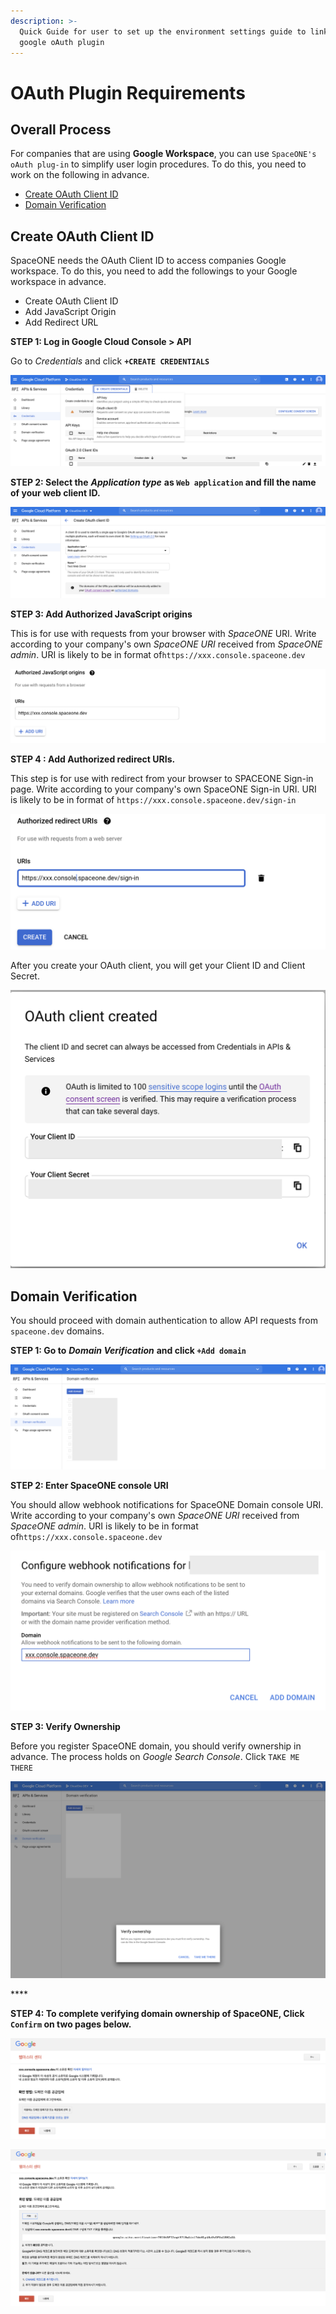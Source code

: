 ```yaml
---
description: >-
  Quick Guide for user to set up the environment settings guide to link with
  google oAuth plugin
---
```


# OAuth Plugin Requirements

## Overall Process

For companies that are using **Google Workspace**, you can use `SpaceONE's oAuth plug-in` to simplify user login procedures. To do this, you need to work on the following in advance.

* [Create OAuth Client ID](oauth-plugin-requirements.md#create-oauth-client-id)
* [Domain Verification](oauth-plugin-requirements.md#domain-verification)

## Create OAuth Client ID

SpaceONE needs the OAuth Client ID to access companies Google workspace. To do this, you need to add the followings to your Google workspace in advance.

* Create OAuth Client ID
* Add JavaScript Origin
* Add Redirect URL

**STEP 1: Log in Google Cloud Console &gt; API**

Go to _Credentials_ and click **`+CREATE CREDENTIALS`**

![](../.gitbook/assets/image%20%281%29.png)



**STEP 2: Select the** _**Application type**_ **as `Web application` and fill the name of your web client ID.**

![](../.gitbook/assets/image%20%286%29.png)



**STEP 3: Add Authorized JavaScript origins**

This is for use with requests from your browser with _SpaceONE_  URI. Write according to your company's own _SpaceONE URI_ received from _SpaceONE admin_. URI is likely to be in format of`https://xxx.console.spaceone.dev`

![](../.gitbook/assets/image%20%2814%29.png)

**STEP 4 : Add Authorized redirect URIs.**

This step is for use with redirect from your browser to SPACEONE Sign-in page. Write according to your company's own SpaceONE Sign-in URI. URI is likely to be in format of `https://xxx.console.spaceone.dev/sign-in`

![](../.gitbook/assets/image%20%2811%29.png)

After you create your OAuth client, you will get your Client ID and Client Secret. 

![](../.gitbook/assets/image%20%283%29.png)



## Domain Verification

You should proceed with domain authentication to allow API requests from `spaceone.dev` domains.

**STEP 1: Go to** _**Domain Verification**_ **and click `+Add domain`**

![](../.gitbook/assets/image%20%2813%29.png)

**STEP 2: Enter SpaceONE console URI**

You should allow webhook notifications for SpaceONE Domain console URI. Write according to your company's own _SpaceONE URI_ received from _SpaceONE admin_. URI is likely to be in format of`https://xxx.console.spaceone.dev`

![](../.gitbook/assets/image%20%2816%29.png)



**STEP 3: Verify Ownership** 

Before you register SpaceONE domain, you should verify ownership in advance. The process holds on _Google Search Console_. Click `TAKE ME THERE`

![](../.gitbook/assets/image%20%287%29.png)

\*\*\*\*

**STEP 4: To complete verifying domain ownership of SpaceONE, Click `Confirm` on two pages below.** 

![](../.gitbook/assets/image%20%2810%29.png)

![](../.gitbook/assets/image%20%288%29.png)









